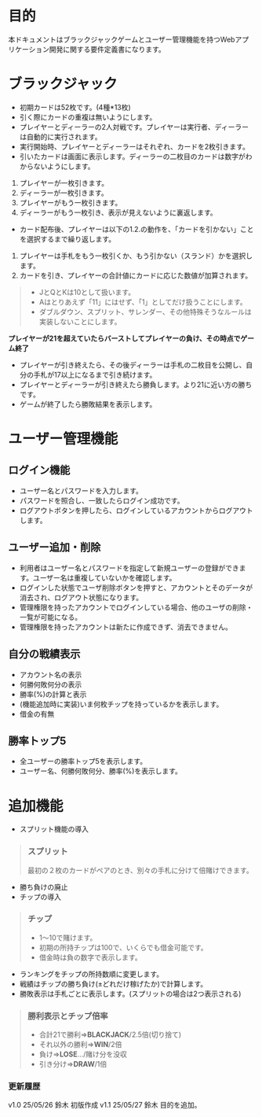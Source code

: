 # 目的
本ドキュメントはブラックジャックゲームとユーザー管理機能を持つWebアプリケーション開発に関する要件定義書になります。

# ブラックジャック
- 初期カードは52枚です。(4種*13枚)
- 引く際にカードの重複は無いようにします。
- プレイヤーとディーラーの2人対戦です。プレイヤーは実行者、ディーラーは自動的に実行されます。
- 実行開始時、プレイヤーとディーラーはそれぞれ、カードを2枚引きます。
- 引いたカードは画面に表示します。ディーラーの二枚目のカードは数字がわからないようにします。
1. プレイヤーが一枚引きます。
2. ディーラーが一枚引きます。
3. プレイヤーがもう一枚引きます。
4. ディーラーがもう一枚引き、表示が見えないように裏返します。

- カード配布後、プレイヤーは以下の1.2.の動作を、「カードを引かない」ことを選択するまで繰り返します。
1. プレイヤーは手札をもう一枚引くか、もう引かない（スランド）かを選択します。
2. カードを引き、プレイヤーの合計値にカードに応じた数値が加算されます。
>- JとQとKは10として扱います。
>- Aはとりあえず「11」にはせず、「1」としてだけ扱うことにします。
>- ダブルダウン、スプリット、サレンダー、その他特殊そうなルールは実装しないことにします。

**プレイヤーが21を超えていたらバーストしてプレイヤーの負け、その時点でゲーム終了**

- プレイヤーが引き終えたら、その後ディーラーは手札の二枚目を公開し、自分の手札が17以上になるまで引き続けます。
- プレイヤーとディーラーが引き終えたら勝負します。より21に近い方の勝ちです。
- ゲームが終了したら勝敗結果を表示します。

# ユーザー管理機能
## ログイン機能
- ユーザー名とパスワードを入力します。
- パスワードを照合し、一致したらログイン成功です。
- ログアウトボタンを押したら、ログインしているアカウントからログアウトします。
## ユーザー追加・削除
- 利用者はユーザー名とパスワードを指定して新規ユーザーの登録ができます。ユーザー名は重複していないかを確認します。
- ログインした状態でユーザ削除ボタンを押すと、アカウントとそのデータが消去され、ログアウト状態になります。
- 管理権限を持ったアカウントでログインしている場合、他のユーザの削除・一覧が可能になる。
- 管理権限を持ったアカウントは新たに作成できず、消去できません。
## 自分の戦績表示
- アカウント名の表示
- 何勝何敗何分の表示
- 勝率(%)の計算と表示
- (機能追加時に実装)いま何枚チップを持っているかを表示します。
- 借金の有無
## 勝率トップ5
- 全ユーザーの勝率トップ5を表示します。
- ユーザー名、何勝何敗何分、勝率(%)を表示します。




# 追加機能
- スプリット機能の導入
>### スプリット
> 最初の２枚のカードがペアのとき、別々の手札に分けて倍賭けできます。
- 勝ち負けの廃止
- チップの導入
>### チップ
>-  1～10で賭けます。
>-	初期の所持チップは100で、いくらでも借金可能です。
>-  借金時は負の数字で表示します。
- ランキングをチップの所持数順に変更します。
- 戦績はチップの勝ち負け(±どれだけ稼げたか)で計算します。
- 勝敗表示は手札ごとに表示します。(スプリットの場合は2つ表示される)
>### 勝利表示とチップ倍率
>- 合計21で勝利⇒**BLACKJACK**/2.5倍(切り捨て)
>- それ以外の勝利⇒**WIN**/2倍
>- 負け⇒**LOSE**.../賭け分を没収
>- 引き分け⇒**DRAW**/1倍


### 更新履歴
v1.0 25/05/26 鈴木 初版作成
v1.1 25/05/27 鈴木 目的を追加。
